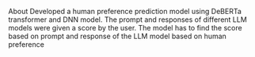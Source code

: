 About
Developed a human preference prediction model using DeBERTa transformer and DNN model. The prompt and responses of different LLM models were given a score by the user. The model has to find the score based on prompt and response of the LLM model based on human preference
